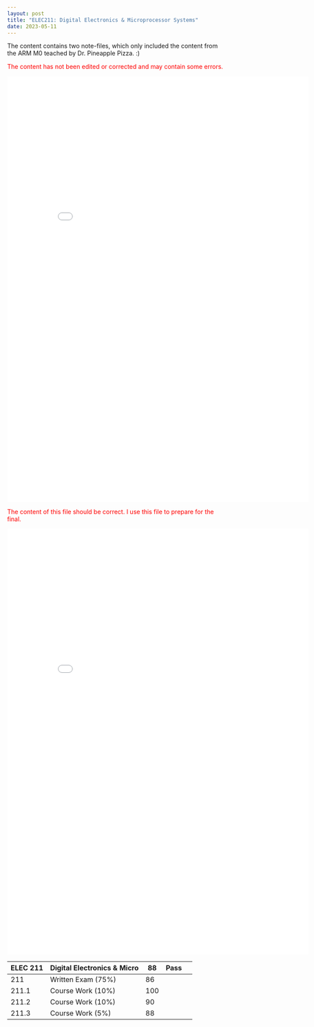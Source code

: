 ```yaml
---
layout: post
title: "ELEC211: Digital Electronics & Microprocessor Systems"
date: 2023-05-11
---
```


<style>
body {
  -webkit-user-select: none; /* Chrome/Safari/Opera */
  -moz-user-select: none; /* Firefox */
  -ms-user-select: none; /* Internet Explorer/Edge */
  user-select: none; /* Non-prefixed version, currently supported by Chrome and Opera */
}

.iframe-container {
  position: relative;
  width: 700px;
  height: 987px;
  overflow: hidden;
}

.iframe-container iframe {
  width: 100%;
  height: 100%;
  border: none;
}

.overlay {
  position: absolute;
  top: 0;
  left: 0;
  width: 100%;
  height: 100%;
  background: transparent;
  z-index: 10;
  pointer-events: none; /* Allow scrolling but disable interactions */
}
</style>

<script>
// 禁用页面右键菜单
document.addEventListener('contextmenu', function(e) {
  e.preventDefault();
});

// 禁用 iframe 内部右键菜单和下载功能
function disableIframeInteractions(iframeId) {
  var iframe = document.getElementById(iframeId);
  iframe.onload = function() {
    var iframeDocument = iframe.contentDocument || iframe.contentWindow.document;
    iframeDocument.addEventListener('contextmenu', function(e) {
      e.preventDefault();
    });

    // 禁用下载功能
    iframeDocument.addEventListener('dragstart', function(e) {
      e.preventDefault();
    });
  };
}

// 获取所有 iframe 元素
var iframes = document.querySelectorAll('iframe');

document.addEventListener('DOMContentLoaded', function() {
  // 对每个 iframe 应用禁用操作
  iframes.forEach(function(iframe) {
    disableIframeInteractions(iframe.id);
  });
});
</script>

The content contains two note-files, which only included the content from the ARM M0 teached by Dr. Pineapple Pizza. :)

<!-- ELEC211 关于ARM M0开始的笔记内容PDF -->
<font color='red'>The content has not been edited or corrected and may contain some errors.</font>
<div class="iframe-container">
  <iframe src="/assets/pdf/Lec16-22.pdf#toolbar=0&navpanes=0&scrollbar=0" id="lec16-22"></iframe>
  <div class="overlay"></div>
</div>

<!-- ELEC211 临时抱佛脚 -->
<font color='red'>The content of this file should be correct. I use this file to prepare for the final.</font>
<div class="iframe-container">
  <iframe src="/assets/pdf/211 final.pdf#toolbar=0&navpanes=0&scrollbar=0" id="final"></iframe>
  <div class="overlay"></div>
</div>

| **ELEC 211** | **Digital Electronics & Micro** | **88** | Pass |     |
| ------------ | ------------------------------- | ------ | ---- | --- |
| 211          | Written Exam (75%)              | 86     |      |     |
| 211.1        | Course Work (10%)               | 100    |      |     |
| 211.2        | Course Work (10%)               | 90     |      |     |
| 211.3        | Course Work (5%)                | 88     |      |     |
